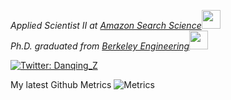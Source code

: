 <p><em>Applied Scientist II at <a href="https://www.amazon.science">Amazon Search Science</a><img src="https://media.giphy.com/media/fYSnHlufseco8Fh93Z/giphy.gif" width="30"></br>Ph.D. graduated from <a href="https://engineering.berkeley.edu">Berkeley Engineering</a><img src="https://media.giphy.com/media/WUlplcMpOCEmTGBtBW/giphy.gif" width="30"> 
</em></p>

[![Twitter: Danqing_Z](https://img.shields.io/twitter/follow/Danqing_Z?style=social)](https://twitter.com/Danqing_Z)

My latest Github Metrics
![Metrics](https://metrics.lecoq.io/danqingz?template=classic&base.header=0&gists=1&lines=1&config.timezone=America%)

